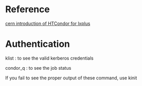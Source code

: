 # Reference

[cern introduction of HTCondor for lxplus](http://batchdocs.web.cern.ch/batchdocs/index.html)
# Authentication

klist : to see the valid kerberos credentials

condor\_q : to see the job status

If you fail to see the proper output of these command, use kinit


